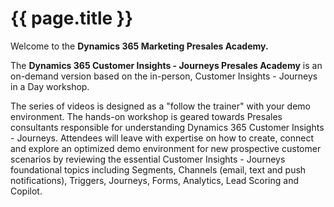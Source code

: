 

# {{ page.title }}

Welcome to the **Dynamics 365 Marketing Presales Academy.**

The **Dynamics 365 Customer Insights - Journeys Presales Academy** is an on-demand version based on the in-person, Customer Insights - Journeys in a Day workshop. 

The series of videos is designed as a "follow the trainer" with your demo environment. The hands-on workshop is geared towards Presales consultants responsible for understanding Dynamics 365 Customer Insights - Journeys. Attendees will leave with expertise on how to create, connect and explore an optimized demo environment for new prospective customer scenarios by reviewing the essential Customer Insights - Journeys foundational topics including Segments, Channels (email, text and push notifications), Triggers, Journeys, Forms, Analytics, Lead Scoring and Copilot.
